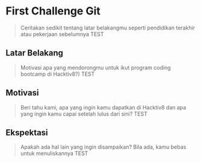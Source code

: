 # First Challenge Git

> Ceritakan sedikit tentang latar belakangmu seperti pendidikan terakhir atau pekerjaan sebelumnya
TEST

## Latar Belakang

> Motivasi apa yang mendorongmu untuk ikut program coding bootcamp di Hacktiv8?)
TEST

## Motivasi

> Beri tahu kami, apa yang ingin kamu dapatkan di Hacktiv8 dan apa yang ingin kamu capai setelah lulus dari sini?
TEST

## Ekspektasi

> Apakah ada hal lain yang ingin disampaikan? Bila ada, kamu bebas untuk menuliskannya
TEST